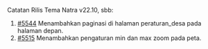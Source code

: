 Catatan Rilis Tema Natra v22.10, sbb:

1. [#5544](https://github.com/OpenSID/OpenSID/issues/5544) Menambahkan paginasi di halaman peraturan_desa pada halaman depan.
2. [#5515](https://github.com/OpenSID/OpenSID/issues/5515) Menambahkan pengaturan min dan max zoom pada peta.
